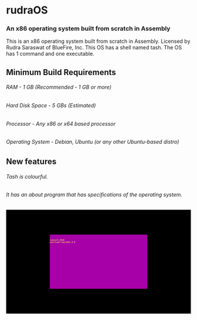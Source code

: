 # rudraOS
### An x86 operating system built from scratch in Assembly
This is an x86 operating system built from scratch in Assembly. Licensed by Rudra Saraswat of BlueFire, Inc.
This OS has a shell named tash. The OS has 1 command and one executable.

## Minimum Build Requirements
###### RAM - 1 GB (Recommended - 1 GB or more)
###### Hard Disk Space - 5 GBs (Estimated)
###### Processor - Any x86 or x64 based processor
###### Operating System - Debian, Ubuntu (or any other Ubuntu-based distro)

## New features
###### Tash is colourful.
###### It has an about program that has specifications of the operating system.

![Figure 1-1](rudraOS.png "rudraOS 2018")
